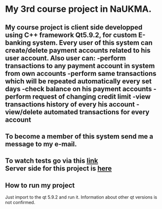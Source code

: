 # My 3rd course project in NaUKMA. #
My course project is client side developped using C++ framework Qt5.9.2, for custom E-banking system.
Every user of this system can create/delete payment accounts related to his user account.
Also user can:
-perform transactions to any payment account in system from own accounts
-perform same transactions which will be repeated automatically every set days
-check balance on his payment accounts
-perform request of changing credit limit
-view transactions history of every his account
-view/delete automated transactions for every account
---
To become a member of this system send me a message to my e-mail.
---
To watch tests go via this [link](https://docs.google.com/presentation/d/1BASkodM9segI28g-iI9kAxr4Bdx6i_3OwgIYqm8ETYY/edit?usp=sharing)</br>
Server side for this project is [here](https://github.com/ColdBread/kursova-serv)
---
## How to run my project ##
Just import to the qt 5.9.2 and run it. 
Information about other qt versions is not confirmed.  
